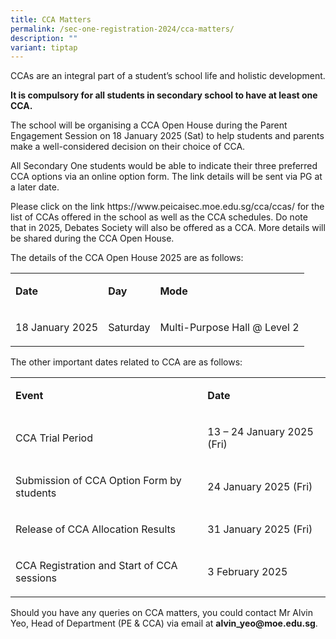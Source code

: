 ```yaml
---
title: CCA Matters
permalink: /sec-one-registration-2024/cca-matters/
description: ""
variant: tiptap
---
```

<p>CCAs are an integral part of a student’s school life and holistic development.</p>
<p><strong>It is compulsory for all students in secondary school to have at least one CCA.</strong>
</p>
<p>The school will be organising a CCA Open House during the Parent Engagement
Session on 18 January 2025 (Sat) to help students and parents make a well-considered
decision on their choice of CCA.</p>
<p>All Secondary One students would be able to indicate their three preferred
CCA options via an online option form. The link details will be sent via
PG at a later date.</p>
<p>Please click on the link <a rel="noopener noreferrer nofollow" target="_blank">https://www.peicaisec.moe.edu.sg/cca/ccas/</a> for
the list of CCAs offered in the school as well as the CCA schedules. Do
note that in 2025, Debates Society will also be offered as a CCA. More
details will be shared during the CCA Open House.</p>
<p>The details of the CCA Open House 2025 are as follows:</p>
<table style="minWidth: 75px">
<colgroup>
<col>
<col>
<col>
</colgroup>
<tbody>
<tr>
<td rowspan="1" colspan="1">
<p><strong>Date</strong>
</p>
</td>
<td rowspan="1" colspan="1">
<p><strong>Day</strong>
</p>
</td>
<td rowspan="1" colspan="1">
<p><strong>Mode</strong>
</p>
</td>
</tr>
<tr>
<td rowspan="1" colspan="1">
<p>18 January 2025</p>
</td>
<td rowspan="1" colspan="1">
<p>Saturday</p>
</td>
<td rowspan="1" colspan="1">
<p>Multi-Purpose Hall @ Level 2</p>
</td>
</tr>
</tbody>
</table>
<p>The other important dates related to CCA are as follows:</p>
<table style="minWidth: 50px">
<colgroup>
<col>
<col>
</colgroup>
<tbody>
<tr>
<td rowspan="1" colspan="1">
<p><strong>Event</strong>
</p>
</td>
<td rowspan="1" colspan="1">
<p><strong>Date</strong>
</p>
</td>
</tr>
<tr>
<td rowspan="1" colspan="1">
<p>CCA Trial Period</p>
</td>
<td rowspan="1" colspan="1">
<p>13 – 24 January 2025 (Fri)</p>
</td>
</tr>
<tr>
<td rowspan="1" colspan="1">
<p>Submission of CCA Option Form by students</p>
</td>
<td rowspan="1" colspan="1">
<p>24 January 2025 (Fri)</p>
</td>
</tr>
<tr>
<td rowspan="1" colspan="1">
<p>Release of CCA Allocation Results</p>
</td>
<td rowspan="1" colspan="1">
<p>31 January 2025 (Fri)</p>
</td>
</tr>
<tr>
<td rowspan="1" colspan="1">
<p>CCA Registration and Start of CCA sessions</p>
</td>
<td rowspan="1" colspan="1">
<p>3 February 2025</p>
</td>
</tr>
</tbody>
</table>
<p></p>
<p>Should you have any queries on CCA matters, you could contact Mr Alvin
Yeo, Head of Department (PE &amp; CCA) via email at <strong>alvin_yeo@moe.edu.sg</strong>.</p>